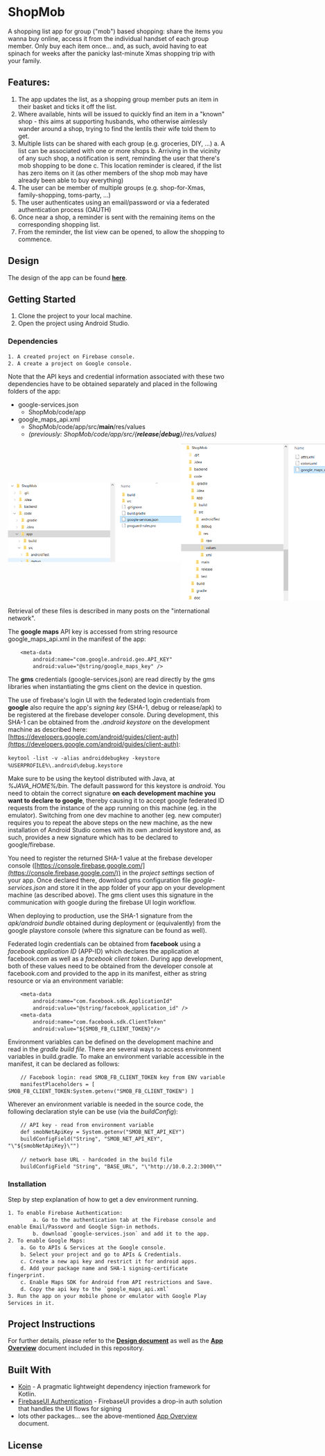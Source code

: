 # ShopMob

A shopping list app for group ("mob") based shopping: share the items you wanna buy online, access 
it from the individual handset of each group member. Only buy each item once... and, as such, avoid 
having to eat spinach for weeks after the panicky last-minute Xmas shopping trip with your family.

## Features:

1. The app updates the list, as a shopping group member puts an item in their basket and ticks it 
   off the list. 
2. Where available, hints will be issued to quickly find an item in a "known" shop - this aims at
   supporting husbands, who otherwise aimlessly wander around a shop, trying to find the lentils 
   their wife told them to get.
3. Multiple lists can be shared with each group (e.g. groceries, DIY, ...)
   a. A list can be associated with one or more shops
   b. Arriving in the vicinity of any such shop, a notification is sent, reminding the user
      that there's mob shopping to be done
   c. This location reminder is cleared, if the list has zero items on it (as other members
      of the shop mob may have already been able to buy everything)
4. The user can be member of multiple groups (e.g. shop-for-Xmas, family-shopping, toms-party, ...)
5. The user authenticates using an email/password or via a federated authentication process (OAUTH)
6. Once near a shop, a reminder is sent with the remaining items on the corresponding shopping list.
7. From the reminder, the list view can be opened, to allow the shopping to commence.

## Design

The design of the app can be found **[here](doc/Design.md)**.

## Getting Started

1. Clone the project to your local machine.
2. Open the project using Android Studio.

### Dependencies

```
1. A created project on Firebase console.
2. A create a project on Google console.
```

Note that the API keys and credential information associated with these two dependencies have to be obtained separately and placed in the following
folders of the app:

- google-services.json
  - ShopMob/code/app
- google_maps_api.xml
  - ShopMob/code/app/src/**main**/res/values
  - _(previously: ShopMob/code/app/src/{**release**|**debug**}/res/values)_

<div style="display: flex; align-items: center; justify-content: space-around;">
  <img alt="Google Services" width="400" src="https://raw.githubusercontent.com/fwornle/ShopMob/main/doc/images/google_services.PNG" title="Google Services"/>
  <img alt="Google Maps API Key" width="400" src="https://raw.githubusercontent.com/fwornle/ShopMob/main/doc/images/gms_api_key.PNG" title="Google Maps API Key"/>
</div>

Retrieval of these files is described in many posts on the "international network".

The **google maps** API key is accessed from string resource google_maps_api.xml in the manifest of the app:

        <meta-data
            android:name="com.google.android.geo.API_KEY"
            android:value="@string/google_maps_key" />

The **gms** credentials (google-services.json) are read directly by the gms libraries when instantiating the gms client on the device in question.

The use of firebase's login UI with the federated login credentials from **google** also require the app's _signing key_ (SHA-1, debug or release/apk)
to be registered at the firebase developer console. During development, this SHA-1 can be obtained from the _.android keystore_ on the development 
machine as described here: [https://developers.google.com/android/guides/client-auth](https://developers.google.com/android/guides/client-auth):

`keytool -list -v -alias androiddebugkey -keystore %USERPROFILE%\.android\debug.keystore
`

Make sure to be using the keytool distributed with Java, at _%JAVA_HOME%/bin_. The default password
for this keystore is _android_. You need to obtain the correct signature **on each development machine
you want to declare to google**, thereby causing it to accept google federated ID requests from the instance
of the app running on this machine (eg. in the emulator). Switching from one dev machine to another
(eg. new computer) requires you to repeat the above steps on the new machine, as the new installation of
Android Studio comes with its own .android keystore and, as such, provides a new signature which has to be 
declared to google/firebase.

You need to register the returned SHA-1 value at the firebase 
developer console ([https://console.firebase.google.com/](https://console.firebase.google.com/)) in the
_project settings_ section of your app. Once declared there, download gms configuration file _google-services.json_ and 
store it in the app folder of your app on your development machine (as described above). The gms client uses
this signature in the communication with google during the firebase UI login workflow.

When deploying to production, use the SHA-1 signature from the _apk/android bundle_ obtained during deployment or (equivalently)
from the google playstore console (where this signature can be found as well).

Federated login credentials can be obtained from **facebook** using a _facebook application ID_ (APP-ID) which declares the 
application at facebook.com as well as a _facebook client token_. During app development, both of these values need to be obtained
from the developer console at facebook.com and provided to the app in its manifest, either as
string resource or via an environment variable:

        <meta-data
            android:name="com.facebook.sdk.ApplicationId"
            android:value="@string/facebook_application_id" />
        <meta-data
            android:name="com.facebook.sdk.ClientToken"
            android:value="${SMOB_FB_CLIENT_TOKEN}"/>

Environment variables can be defined on the development machine and read in the _gradle build file_. There are several
ways to access environment variables in build.gradle. To make an environment variable accessible in the manifest, it can 
be declared as follows:

        // Facebook login: read SMOB_FB_CLIENT_TOKEN key from ENV variable
        manifestPlaceholders = [ SMOB_FB_CLIENT_TOKEN:System.getenv("SMOB_FB_CLIENT_TOKEN") ]

Wherever an environment variable is needed in the source code, the following declaration style can be use (via
the _buildConfig_):

        // API key - read from environment variable
        def smobNetApiKey = System.getenv("SMOB_NET_API_KEY")
        buildConfigField("String", "SMOB_NET_API_KEY", "\"${smobNetApiKey}\"")

        // network base URL - hardcoded in the build file
        buildConfigField "String", "BASE_URL", "\"http://10.0.2.2:3000\""


### Installation

Step by step explanation of how to get a dev environment running.

```
1. To enable Firebase Authentication:
        a. Go to the authentication tab at the Firebase console and enable Email/Password and Google Sign-in methods.
        b. download `google-services.json` and add it to the app.
2. To enable Google Maps:
    a. Go to APIs & Services at the Google console.
    b. Select your project and go to APIs & Credentials.
    c. Create a new api key and restrict it for android apps.
    d. Add your package name and SHA-1 signing-certificate fingerprint.
    c. Enable Maps SDK for Android from API restrictions and Save.
    d. Copy the api key to the `google_maps_api.xml`
3. Run the app on your mobile phone or emulator with Google Play Services in it.
```

## Project Instructions

For further details, please refer to the **[Design document](./doc/Design.md)** as well as the **[App Overview](./doc/SmobOverview.md)**
document included in this repository.

## Built With

* [Koin](https://github.com/InsertKoinIO/koin) - A pragmatic lightweight dependency injection framework for Kotlin.
* [FirebaseUI Authentication](https://github.com/firebase/FirebaseUI-Android/blob/master/auth/README.md) - FirebaseUI provides a drop-in auth solution that handles the UI flows for signing
* lots other packages... see the above-mentioned [App Overview](./doc/SmobOverview.md) document.

## License

